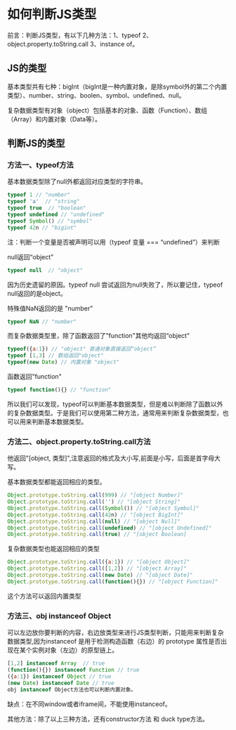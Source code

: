 # 如何判断JS类型

前言：判断JS类型，有以下几种方法：1、typeof 2、object.property.toString.call 3、instance of。

## JS的类型
基本类型共有七种：bigInt（bigInt是一种内置对象，是除symbol外的第二个内置类型）、number、string、boolen、symbol、undefined、null。

复杂数据类型有对象（object）包括基本的对象、函数（Function）、数组（Array）和内置对象（Data等）。

## 判断JS的类型

### 方法一、typeof方法

基本数据类型除了null外都返回对应类型的字符串。

```js
typeof 1 // "number" 
typeof 'a'  // "string"
typeof true  // "boolean"
typeof undefined // "undefined"
typeof Symbol() // "symbol"
typeof 42n // "bigint"
```
注：判断一个变量是否被声明可以用（typeof 变量 === “undefined”）来判断

null返回“object”

```js
typeof null  // "object"
```
因为历史遗留的原因。typeof null 尝试返回为null失败了，所以要记住，typeof null返回的是object。

特殊值NaN返回的是 "number"
```js
typeof NaN // "number"
```
而复杂数据类型里，除了函数返回了"function"其他均返回“object”

```js
typeof({a:1}) // "object" 普通对象直接返回“object”
typeof [1,3] // 数组返回"object"
typeof(new Date) // 内置对象 "object"
```
函数返回"function"

``` js
typeof function(){} // "function"
```
所以我们可以发现，typeof可以判断基本数据类型，但是难以判断除了函数以外的复杂数据类型。于是我们可以使用第二种方法，通常用来判断复杂数据类型，也可以用来判断基本数据类型。

### 方法二、object.property.toString.call方法

他返回"[object, 类型]",注意返回的格式及大小写,前面是小写，后面是首字母大写。

基本数据类型都能返回相应的类型。

``` js
Object.prototype.toString.call(999) // "[object Number]"
Object.prototype.toString.call('') // "[object String]"
Object.prototype.toString.call(Symbol()) // "[object Symbol]"
Object.prototype.toString.call(42n) // "[object BigInt]"
Object.prototype.toString.call(null) // "[object Null]"
Object.prototype.toString.call(undefined) // "[object Undefined]"
Object.prototype.toString.call(true) // "[object Boolean]
```
复杂数据类型也能返回相应的类型

``` js
Object.prototype.toString.call({a:1}) // "[object Object]"
Object.prototype.toString.call([1,2]) // "[object Array]"
Object.prototype.toString.call(new Date) // "[object Date]"
Object.prototype.toString.call(function(){}) // "[object Function]"
```
这个方法可以返回内置类型

### 方法三、obj instanceof Object

可以左边放你要判断的内容，右边放类型来进行JS类型判断，只能用来判断复杂数据类型,因为instanceof 是用于检测构造函数（右边）的 prototype 属性是否出现在某个实例对象（左边）的原型链上。

```js
[1,2] instanceof Array  // true
(function(){}) instanceof Function // true
({a:1}) instanceof Object // true
(new Date) instanceof Date // true
obj instanceof Object方法也可以判断内置对象。
```

缺点：在不同window或者iframe间，不能使用instanceof。

其他方法：除了以上三种方法，还有constructor方法 和 duck type方法。

